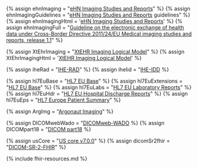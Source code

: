 {% assign ehnImaging        = "[eHN Imaging Studies and Reports](https://health.ec.europa.eu/publications/ehn-guidelines-medical-imaging-studies-and-reports_en)" %}
{% assign ehnImagingGuidelines = "[eHN Imaging Studies and Reports](https://health.ec.europa.eu/publications/ehn-guidelines-medical-imaging-studies-and-reports_en) guidelines" %}
{% assign ehnImagingHtml    = '<a href="https://health.ec.europa.eu/publications/ehn-guidelines-medical-imaging-studies-and-reports_en">eHN Imaging Studies and Reports</a>' %}
{% assign ehnImagingFull    = "[Guideline on the electronic exchange of health data under Cross-Border Directive 2011/24/EU Medical imaging studies and reports, release 1.1](https://health.ec.europa.eu/publications/ehn-guidelines-medical-imaging-studies-and-reports_en)" %}

{% assign XtEhrImaging      = "[XtEHR Imaging Logical Model](https://build.fhir.org/ig/Xt-EHR/xt-ehr-common/useCaseMedicalImages.html)" %}
{% assign XtEhrImagingHtml  = '<a href="https://build.fhir.org/ig/Xt-EHR/xt-ehr-common/useCaseMedicalImages.html)">XtEHR Imaging Logical Model</a>' %}

{% assign iheRad            = "[IHE-RAD](https://profiles.ihe.net/RAD/)" %}
{% assign iheIid            = "[IHE-IDD](https://www.ihe.net/uploadedFiles/Documents/Radiology/IHE_RAD_Suppl_IID.pdf) %}

{% assign hl7EuBase         = "[HL7 EU Base](https://build.fhir.org/ig/hl7-eu/base-r5/)" %}
{% assign hl7EuExtensions   = "[HL7 EU Base](https://build.fhir.org/ig/hl7-eu/extensions-r5/)" %}
{% assign hl7EuLabs         = "[HL7 EU Laboratory Reports](https://build.fhir.org/ig/hl7-eu/laboratory/branches/master/index.html)" %}
{% assign hl7EuHdr          = "[HL7 EU Hospital Discharge Reports](https://build.fhir.org/ig/hl7-eu/hdr/index.html)" %}
{% assign hl7EuEps          = "[HL7 Europe Patient Summary](https://build.fhir.org/ig/hl7-eu/eps/)" %}

{% assign ArgImg            = "[Argonaut Imaging](https://github.com/sync-for-science/imaging)" %}

{% assign DICOMwebWado      = "[DICOMweb-WADO](https://www.dicomstandard.org/using/dicomweb/retrieve-wado-rs-and-wado-uri/) %}
{% assign DICOMpart18       = "[DICOM part18](https://dicom.nema.org/medical/dicom/current/output/html/part18.html) %}
 
{% assign usCore            = "[US core v7.0.0](https://hl7.org/fhir/us/core/STU7/)" %}
{% assign dicomSr2fhir      = "[DICOM-SR-2-FHIR](https://build.fhir.org/ig/HL7/dicom-sr/)" %}

{% include fhir-resources.md %}
